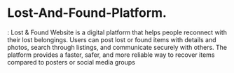 # Lost-And-Found-Platform.
: Lost &amp; Found Website is a digital platform that helps people reconnect with their lost belongings. Users can post lost or found items with details and photos, search through listings, and communicate securely with others. The platform provides a faster, safer, and more reliable way to recover items compared to posters or social media groups

